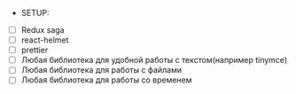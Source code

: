 * SETUP:
- [ ] Redux saga
- [ ] react-helmet
- [ ] prettier
- [ ] Любая библиотека для удобной работы с текстом(например tinymce)
- [ ] Любая библиотека для работы с файлами
- [ ] Любая библиотека для работы со временем
